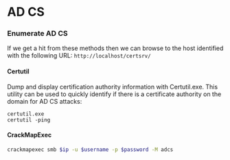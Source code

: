 # AD CS

### Enumerate AD CS

If we get a hit from these methods then we can browse to the host identified with the  following URL: `http://localhost/certsrv/`

#### Certutil

Dump and display certification authority information with Certutil.exe. This utility can be used to quickly identify if there is a certificate authority on the domain for AD CS attacks:

```
certutil.exe
certutil -ping
```

#### CrackMapExec

```bash
crackmapexec smb $ip -u $username -p $password -M adcs
```
